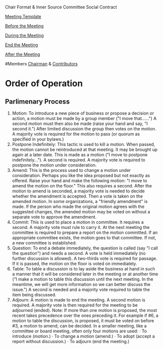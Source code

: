 Chair Format & Inner Source Committee Social Contract

[Meeting Template](meetingTemplate.md)

[Before the Meeting](beforeMeeting.md)

[During the Meeting](duringMeeting.md)

[End the Meeting](endMeeting.md)

[After the Meeting](afterMeeting.md)

#Members
[Chairman](chairman.md) & [Contributors](contributors.md)


# Order of Operation

## Parlimenary Process

1. Motion: To introduce a new piece of business or propose a decision or action, a motion must be
made by a group member ("I move that......") A second motion must then also be made (raise your
hand and say, "I second it.") After limited discussion the group then votes on the motion. A
majority vote is required for the motion to pass (or quorum as specified in your bylaws.)
2. Postpone Indefinitely: This tactic is used to kill a motion. When passed, the motion cannot be
reintroduced at that meeting. It may be brought up again at a later date. This is made as a motion ("I
move to postpone indefinitely..."). A second is required. A majority vote is required to postpone the
motion under consideration.
3. Amend: This is the process used to change a motion under consideration. Perhaps you like the idea
proposed but not exactly as offered. Raise your hand and make the following motion: "I move to
amend the motion on the floor." This also requires a second. After the motion to amend is seconded,
a majority vote is needed to decide whether the amendment is accepted. Then a vote is taken on the
amended motion. In some organizations, a "friendly amendment" is made. If the person who made
the original motion agrees with the suggested changes, the amended motion may be voted on without
a separate vote to approve the amendment.
4. Commit: This is used to place a motion in committee. It requires a second. A majority vote must
rule to carry it. At the next meeting the committee is required to prepare a report on the motion
committed. If an appropriate committee exists, the motion goes to that committee. If not, a new
committee is established.
5. Question: To end a debate immediately, the question is called (say "I call the question") and needs a
second. A vote is held immediately (no further discussion is allowed). A two-thirds vote is required
for passage. If it is passed, the motion on the floor is voted on immediately.
6. Table: To table a discussion is to lay aside the business at hand in such a manner that it will be
considered later in the meeting or at another time ("I make a motion to table this discussion until the
next meeting. In the meantime, we will get more information so we can better discuss the issue.") A
second is needed and a majority vote required to table the item being discussed.
7. Adjourn: A motion is made to end the meeting. A second motion is required. A majority vote is
then required for the meeting to be adjourned (ended).
Note: If more than one motion is proposed, the most recent takes precedence over the ones preceding it.
For example if #6, a motion to table the discussion, is proposed, it must be voted on before #3, a motion
to amend, can be decided.
In a smaller meeting, like a committee or board meeting, often only four motions are used:
· To introduce (motion.)
· To change a motion (amend.)
· To adopt (accept a report without discussion.)
· To adjourn (end the meeting.)
